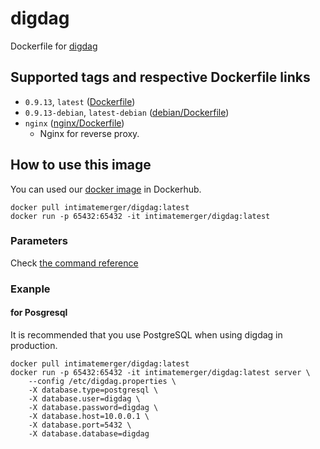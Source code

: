 # digdag

Dockerfile for [digdag](https://github.com/treasure-data/digdag)

## Supported tags and respective Dockerfile links

- `0.9.13`, `latest` ([Dockerfile](https://github.com/IntimateMerger/dockerfile-digdag/blob/master/Dockerfile))
- `0.9.13-debian`, `latest-debian` ([debian/Dockerfile](https://github.com/IntimateMerger/dockerfile-digdag/blob/master/debian/Dockerfile))
- `nginx` ([nginx/Dockerfile](https://github.com/IntimateMerger/dockerfile-digdag/blob/master/nginx/Dockerfile))
    - Nginx for reverse proxy.

## How to use this image

You can used our [docker image](https://hub.docker.com/r/intimatemerger/digdag/) in Dockerhub.

```shell
docker pull intimatemerger/digdag:latest
docker run -p 65432:65432 -it intimatemerger/digdag:latest
```

### Parameters

Check [the command reference](http://docs.digdag.io/command_reference.html#server)

### Exanple

#### for Posgresql

It is recommended that you use PostgreSQL when using digdag in production.

```shell
docker pull intimatemerger/digdag:latest
docker run -p 65432:65432 -it intimatemerger/digdag:latest server \
    --config /etc/digdag.properties \
    -X database.type=postgresql \
    -X database.user=digdag \
    -X database.password=digdag \
    -X database.host=10.0.0.1 \
    -X database.port=5432 \
    -X database.database=digdag
```
